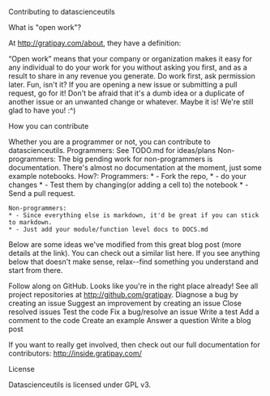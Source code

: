Contributing to datascienceutils

What is "open work"?

At http://gratipay.com/about, they have a definition:

“Open work” means that your company or organization makes it easy for any individual to do your work for you without asking you first, and as a result to share in any revenue you generate.
Do work first, ask permission later. Fun, isn't it? If you are opening a new issue or submitting a pull request, go for it! Don't be afraid that it's a dumb idea or a duplicate of another issue or an unwanted change or whatever. Maybe it is! We're still glad to have you! :^)

How you can contribute

Whether you are a programmer or not, you can contribute to datascienceutils.
Programmers:  See TODO.md for ideas/plans
Non-programmers: The big pending work for non-programmers is documentation. There's almost no documentation at the moment, just some example notebooks.
How?:
    Programmers:
	* - Fork the repo,
	* - do your changes
	* - Test them by changing(or  adding a cell to) the notebook
	* - Send a pull request.

    Non-programmers:
	* - Since everything else is markdown, it'd be great if you can stick to markdown.
 	* - Just add your module/function level docs to DOCS.md

Below are some ideas we've modified from this great blog post (more details at the link). You can check out a similar list here. If you see anything below that doesn't make sense, relax--find something you understand and start from there.

Follow along on GitHub. Looks like you're in the right place already! See all project repositories at http://github.com/gratipay.
Diagnose a bug by creating an issue
Suggest an improvement by creating an issue
Close resolved issues
Test the code
Fix a bug/resolve an issue
Write a test
Add a comment to the code
Create an example
Answer a question
Write a blog post

If you want to really get involved, then check out our full documentation for contributors: http://inside.gratipay.com/

License

Datascienceutils is licensed under GPL v3.
